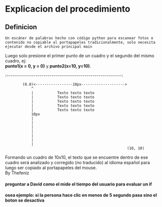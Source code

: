 # Explicacion del procedimiento 
## __Definicion__
    Un escáner de palabras hecho con código python para escanear fotos o contenido no copiable al portapapeles tradicionalmente, solo necesita ejecutar desde el archivo principal main  

Luego solo presione el primer punto de un cuadro y el segundo del mismo cuadro, ej:  
__punto1(x = 0, y = 0)__ y __punto2(x=10, y=10)__.  

:-----------------------------------------------------------:
``` 
        (0.0)<-----------------10px-------------------->
            ^
            |           Texto texto texto
            |           Texto texto texto
            |           Texto texto texto
            |           Texto texto texto
            |           Texto texto texto
            10px            
            |
            |
            |
            |
            |
            |
            |
                                                        (10, 10)
```

Formando un cuadro de 10x10, el texto que se encuentre dentro de ese cuadro será analizado y corregido (no traducido) al idioma español para luego ser copiado al portapapeles del mouse.  
By Thefeniz

#### preguntar a David como el mide el tiempo del usuario para evaluar un if 
#### osea ejemplo: si la persona hace clic en menos de 5 segundo pasa sino el boton se desactiva 